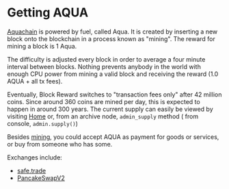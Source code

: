 # Getting AQUA

[Aquachain](Basics) is powered by fuel, called Aqua. It is created by inserting a new block onto the blockchain in a process known as "mining". 
The reward for mining a block is 1 Aqua. 

The difficulty is adjusted every block in order to average a four minute interval between blocks. 
Nothing prevents anybody in the world with enough CPU power from mining a valid block and receiving the reward (1.0 AQUA + all tx fees). 

Eventually, Block Reward switches to "transaction fees only" after 42 million coins. Since around 360 coins are mined per day, this is expected to happen in around 300 years. The current supply can easily be viewed by visiting [Home](https://aquachain.github.io) or, from an archive node, `admin_supply` method ( from console, `admin.supply()`)

Besides [mining](https://aquachain.github.io/explorer/#/pool), you could accept AQUA as payment for goods or services, or buy from someone who has some.

Exchanges include:

  * [safe.trade](https://safetrade.com/exchange/AQUA-BTC?type=pro)
  * [PancakeSwapV2](https://dexscreener.com/bsc/0x38fab266089aaf3bc2f11b791213840ea3d587c7)

